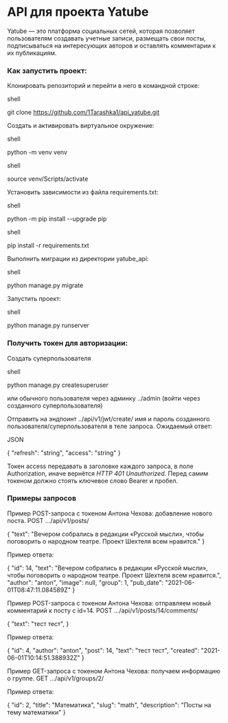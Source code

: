 # API для проекта Yatube
Yatube — это платформа социальных сетей, которая позволяет пользователям создавать учетные записи, размещать свои посты, подписываться на интересующих авторов и оставлять комментарии к их публикациям.

### Как запустить проект:

Клонировать репозиторий и перейти в него в командной строке:

shell

git clone https://github.com/1Tarashka1/api_yatube.git

Cоздать и активировать виртуальное окружение:

shell

python -m venv venv

shell

source venv/Scripts/activate

Установить зависимости из файла requirements.txt:

shell

python -m pip install --upgrade pip

shell

pip install -r requirements.txt

Выполнить миграции из директории yatube_api:

shell

python manage.py migrate

Запустить проект:

shell

python manage.py runserver

### Получить токен для авторизации:

Создать суперпользователя

shell

python manage.py createsuperuser

или обычного пользователя через админку ../admin (войти через созданного суперпользователя)

Отправить на эндпоинт ../api/v1/jwt/create/ имя и пароль созданного пользователя/суперпользователя в теле запроса. Ожидаемый ответ:

JSON

{
  "refresh": "string",
  "access": "string"
}

Токен access передавать в заголовке каждого запроса, в поле Authorization, иначе вернётся *HTTP 401 Unauthorized*. Перед самим токеном должно стоять ключевое слово Bearer и пробел.

### Примеры запросов

Пример POST-запроса с токеном Антона Чехова: добавление нового поста.
POST .../api/v1/posts/

{
    "text": "Вечером собрались в редакции «Русской мысли», чтобы поговорить о народном театре. Проект Шехтеля всем нравится."
} 

Пример ответа:

{
    "id": 14,
    "text": "Вечером собрались в редакции «Русской мысли», чтобы поговорить о народном театре. Проект Шехтеля всем нравится.",
    "author": "anton",
    "image": null,
    "group": 1,
    "pub_date": "2021-06-01T08:47:11.084589Z"
} 

Пример POST-запроса с токеном Антона Чехова: отправляем новый комментарий к посту с id=14.
POST .../api/v1/posts/14/comments/

{
    "text": "тест тест",
} 

Пример ответа:

{
    "id": 4,
    "author": "anton",
    "post": 14,
    "text": "тест тест",
    "created": "2021-06-01T10:14:51.388932Z"
} 

Пример GET-запроса с токеном Антона Чехова: получаем информацию о группе.
GET .../api/v1/groups/2/

Пример ответа:

{
    "id": 2,
    "title": "Математика",
    "slug": "math",
    "description": "Посты на тему математики"
} 
